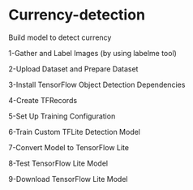 # Currency-detection
Build model to detect currency


1-Gather and Label Images   (by using labelme tool)

2-Upload Dataset and Prepare Dataset

3-Install TensorFlow Object Detection Dependencies

4-Create TFRecords

5-Set Up Training Configuration

6-Train Custom TFLite Detection Model

7-Convert Model to TensorFlow Lite

8-Test TensorFlow Lite Model

9-Download TensorFlow Lite Model
